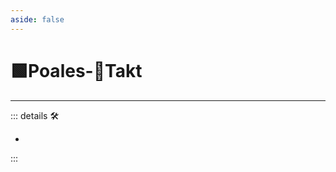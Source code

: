```yaml
---
aside: false
---
```

# 🟩<ekos>Poales</ekos>-🔻<via>Takt</via>

---

<!-- =================================================== -->
<!-- =================================================== -->
<!-- =================================================== -->
<!-- =================================================== -->
<!-- =================================================== -->
::: details 🛠

-

:::
